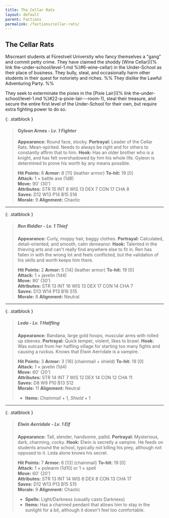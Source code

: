 ```yaml
---
title: The Cellar Rats
layout: default
parent: Factions
permalink: /factions/cellar-rats/
---
```


## The Cellar Rats
Miscreant students at Fürestveil University who fancy themselves a "gang" and commit petty crime. They have claimed the shoddy [Wine Cellar]({% link the-under-school/level-1.md %}#6-wine-cellar) in the Under-School as their place of business. They bully, steal, and occasionally harm other students in their quest for notoriety and riches. %% They dislike the Lawful Adventuring Party.  %%

They seek to exterminate the pixies in the [Pixie Lair]({% link the-under-school/level-1.md %}#22-a-pixie-lair---room-1), steal their treasure, and secure the entire first level of the Under-School for their own, but require extra fighting power to do so.

{: .statblock }
> #### Gyleon Arnes - *Lv. 1 Fighter*
> **Appearance:** Round face, stocky.
> **Portrayal:** Leader of the Cellar Rats. Mean-spirited. Needs to always be right and for others to constantly affirm that to him.
> **Hook:** Has an older brother who is a knight, and has felt overshadowed by him his whole life. Gyleon is determined to prove his worth by any means possible.
> 
> **Hit Points:** 8 **Armor:** 8 [11] (leather armor) **To-hit:** 19 [0] <br>
> **Attack:** 1 × battle axe (1d8) <br>
> **Move:** 90' (30') <br>
> **Attributes:** STR 15 INT 8 WIS 13 DEX 7 CON 17 CHA 8 <br>
> **Saves:** D12 W13 P14 B15 S16 <br>
> **Morale:** 9 **Alignment:** Chaotic


---

{: .statblock }
> ##### Ren Riddler - *Lv. 1 Thief*
> **Appearance:** Curly, moppy hair, baggy clothes.
> **Portrayal:** Calculated, detail-oriented, and smooth, calm demeanor.
> **Hook:** Talented in the thieving arts and can't really find anywhere else to fit in. Ren has fallen in with the wrong lot and feels conflicted, but the validation of his skills and worth keeps him there.
> 
> **Hit Points:** 2 **Armor:** 5 [14] (leather armor) **To-hit:** 19 [0] <br>
> **Attack:** 1 × javelin (1d4) <br>
> **Move:** 90' (30') <br>
> **Attributes:** STR 13 INT 16 WIS 13 DEX 17 CON 14 CHA 7 <br>
> **Saves:** D13 W14 P13 B16 S15 <br>
> **Morale:** 8 **Alignment:** Neutral <br>

---

{: .statblock }
> ##### Leda - *Lv. 1 Halfling*
> **Appearance:** Bandana, large gold hoops, muscular arms with rolled up sleeves.
> **Portrayal:** Quick temper, violent, likes to brawl.
> **Hook:** Was outcast from her halfling village for starting too many fights and causing a ruckus. Knows that Elwin Aerridale is a vampire.
> 
> **Hit Points:** 3 **Armor:** 3 [16] (chainmail + shield) **To-hit:** 19 [0] <br>
> **Attack:** 1 × javelin (1d4) <br>
> **Move:** 60' (20') <br>
> **Attributes:** STR 14 INT 7 WIS 12 DEX 14 CON 12 CHA 11 <br>
> **Saves:** D8 W9 P10 B13 S12 <br>
> **Morale:** 11 **Alignment:** Neutral
> 
> - **Items:** *Chainmail* + 1, *Shield* + 1

---

{: .statblock }
> ##### Elwin Aerridale - *Lv. 1 Elf*
> **Appearance:** Tall, slender, handsome, pallid. 
> **Portrayal:** Mysterious, dark, charming, cocky.
> **Hook:** Elwin is secretly a vampire. He feeds on students around the school, typically not killing his prey, although not opposed to it. Leda alone knows his secret.
> 
> **Hit Points:** 7 **Armor:** 6 [13] (chainmail) **To-hit:** 19 [0] <br>
> **Attack:** 1 × polearm (1d10) or 1 × spell <br>
> **Move:** 60' (20') <br>
> **Attributes:** STR 13 INT 14 WIS 8 DEX 8 CON 13 CHA 17 <br>
> **Saves:** D12 W13 P13 B15 S15 <br>
> **Morale:** 9 **Alignment:** Chaotic
> 
> - **Spells:** Light/Darkness (usually casts Darkness)
> - **Items:** Has a charmed pendant that allows him to stay in the sunlight for a bit, although it doesn't feel too comfortable.